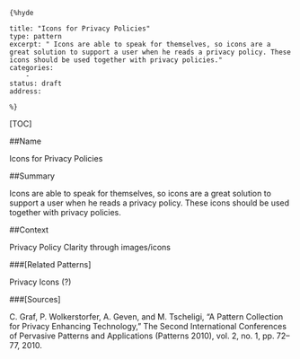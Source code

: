    {%hyde

    title: "Icons for Privacy Policies"
    type: pattern
    excerpt: " Icons are able to speak for themselves, so icons are a great solution to support a user when he reads a privacy policy. These icons should be used together with privacy policies."
    categories:
        - 
    status: draft
    address:

    %}

[TOC]


##Name
<!--Primary name the pattern is known by.-->

Icons for Privacy Policies

<!--###[Also Known As]-->
<!-- All other names the pattern is known by.-->



##Summary
<!-- One short paragraph summarising the pattern.-->

 Icons are able to speak for themselves, so icons are a great solution to support a user when he reads a privacy policy. These icons should be used together with privacy policies.

##Context
<!-- The situations in which the pattern may apply.-->

Privacy Policy Clarity through images/icons

<!--##Problem-->
<!-- The problem a pattern addresses, including a list of forces describing why a problem might be difficult to solve.-->



<!--##Solution-->
<!-- A concise description of how the pattern addresses the problem.-->



<!--###[Structure]-->
<!--A detailed specification of the structural aspects of the pattern. A class diagram if applicable.-->



<!--###[Implementation]-->
<!--Guidelines for implementing the pattern; code fragments; suggested PETS; policy fragments.-->



<!--##Consequences-->
<!--The advantages (benefits) and disadvantages (liabilities) of applying the pattern.-->



<!--###[Constraints]-->
<!-- limitations as a consequence of applying the pattern.-->



<!--##Examples-->
<!--Motivational example to see how the pattern is applied.-->



<!--###[Known Uses]-->
<!-- Pointers to various applications of the pattern.-->



<!--##See Also-->
<!-- Any pointers to relevant information, not contained in the subfields below.-->



###[Related Patterns]
<!-- Supporting and conflicting patterns-->

Privacy Icons (?)

###[Sources]
<!-- References to the original source of the pattern.-->

C. Graf, P. Wolkerstorfer, A. Geven, and M. Tscheligi, “A Pattern Collection for Privacy Enhancing Technology,” The Second International Conferences of Pervasive Patterns and Applications (Patterns 2010), vol. 2, no. 1, pp. 72–77, 2010.

<!--##General Comments-->
<!-- Separate discussion on the pattern.-->



<!--##Categories-->
<!-- Placeholder for future agreed upon categories as per collaboration's evaluation.-->

<!--##Tags-->
<!-- User definable descriptors for additional correlation.-->




